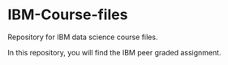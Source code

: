 # IBM-Course-files
Repository for IBM data science course files.

In this repository, you will find the IBM peer graded assignment.
